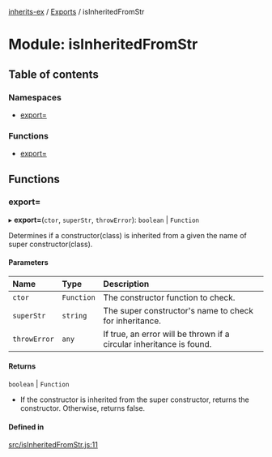 [inherits-ex](../README.md) / [Exports](../modules.md) / isInheritedFromStr

# Module: isInheritedFromStr

## Table of contents

### Namespaces

- [export&#x3D;](isInheritedFromStr.export_.md)

### Functions

- [export&#x3D;](isInheritedFromStr.md#export&#x3D;)

## Functions

### export&#x3D;

▸ **export=**(`ctor`, `superStr`, `throwError`): `boolean` \| `Function`

Determines if a constructor(class) is inherited from a given the name of super constructor(class).

#### Parameters

| Name | Type | Description |
| :------ | :------ | :------ |
| `ctor` | `Function` | The constructor function to check. |
| `superStr` | `string` | The super constructor's name to check for inheritance. |
| `throwError` | `any` | If true, an error will be thrown if a circular inheritance is found. |

#### Returns

`boolean` \| `Function`

- If the constructor is inherited from the super constructor, returns the constructor.
  Otherwise, returns false.

#### Defined in

[src/isInheritedFromStr.js:11](https://github.com/snowyu/inherits-ex.js/blob/5eb21fd/src/isInheritedFromStr.js#L11)
